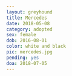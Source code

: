 ```yaml
---
layout: greyhound
title: Mercedes
date: 2018-05-08
category: adopted
sex: female
dob: 2016-08-01
color: white and black
pic: mercedes.jpg
pending: yes
doa: 2018-07-05
---
```


